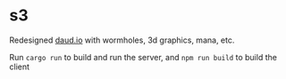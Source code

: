 # s3

Redesigned [daud.io](http://daud.io) with wormholes, 3d graphics, mana, etc.

Run `cargo run` to build and run the server, and `npm run build` to build the client